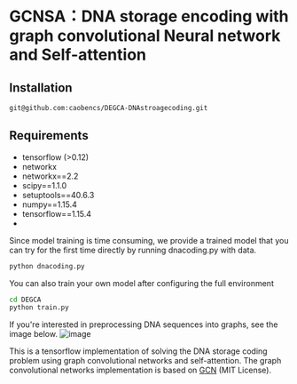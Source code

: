 # GCNSA：DNA storage encoding with graph convolutional Neural network and Self-attention

## Installation

```bash
git@github.com:caobencs/DEGCA-DNAstroagecoding.git
```

## Requirements
* tensorflow (>0.12)
* networkx
* networkx==2.2
* scipy==1.1.0
* setuptools==40.6.3
* numpy==1.15.4
* tensorflow==1.15.4
* 


Since model training is time consuming, we provide a trained model that you can try for the first time directly by running dnacoding.py with data.
```bash
python dnacoding.py
```
You can also train your own model after configuring the full environment
```bash
cd DEGCA
python train.py
```

If you're interested in preprocessing DNA sequences into graphs, see the image below.
![image](https://user-images.githubusercontent.com/87692512/189596982-09558b96-7f29-4f39-9804-45e174f753c0.png)

This is a tensorflow implementation of solving the DNA storage coding problem using graph convolutional networks and self-attention. The graph convolutional networks implementation is based on [GCN](https://github.com/tkipf/gcn) (MIT License).

